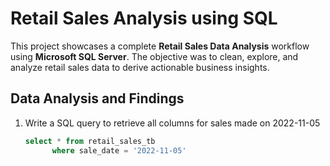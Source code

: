 # Retail Sales Analysis using SQL

This project showcases a complete **Retail Sales Data Analysis** workflow using **Microsoft SQL Server**. The objective was to clean, explore, and analyze retail sales data to derive actionable business insights.

## Data Analysis and Findings

1. Write a SQL query to retrieve all columns for sales made on 2022-11-05
   ```sql
   select * from retail_sales_tb
	     where sale_date = '2022-11-05'
   ```

